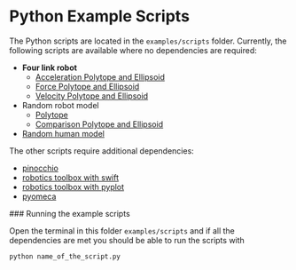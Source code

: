 # Python Example Scripts

The Python scripts are located in the `examples/scripts` folder.
Currently, the following scripts are available where no dependencies are required:
- **Four link robot**
    - [Acceleration Polytope and Ellipsoid](4dof_robot_examples/acceleration_capacity.py)
    - [Force Polytope and Ellipsoid](4dof_robot_examples/velocity_capacity.py)
    - [Velocity Polytope and Ellipsoid](4dof_robot_examples/velocity_capacity.py)
- Random robot model
    - [Polytope](robot_random_model.py)
    - [Comparison Polytope and Ellipsoid](robot_random_polytope_ellispoid.py)
- [Random human model](human_random_model.py)

The other scripts require additional dependencies:
- [pinocchio](pinocchio.py)
- [robotics toolbox with swift](robotics_toolbox_swift.py)
- [robotics toolbox with pyplot](robotics_toolbox_pyplot.py)
- [pyomeca](pyomeca.py)


### Running the example scripts

Open the terminal in this folder `examples/scripts` and if all the dependencies are met you should be able to run the scripts with
```
python name_of_the_script.py
```